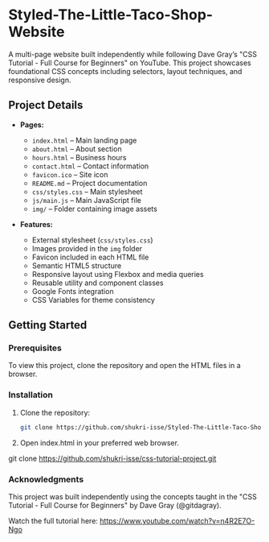 # Styled-The-Little-Taco-Shop-Website

A multi-page website built independently while following Dave Gray’s "CSS Tutorial - Full Course for Beginners" on YouTube. This project showcases foundational CSS concepts including selectors, layout techniques, and responsive design.

## Project Details

- **Pages:**
  - `index.html` – Main landing page
  - `about.html` – About section
  - `hours.html` – Business hours
  - `contact.html` – Contact information
  - `favicon.ico` – Site icon
  - `README.md` – Project documentation
  - `css/styles.css` – Main stylesheet
  - `js/main.js` – Main JavaScript file
  - `img/` – Folder containing image assets

- **Features:**
  - External stylesheet (`css/styles.css`)
  - Images provided in the `img` folder
  - Favicon included in each HTML file
  - Semantic HTML5 structure
  - Responsive layout using Flexbox and media queries
  - Reusable utility and component classes
  - Google Fonts integration
  - CSS Variables for theme consistency

## Getting Started

### Prerequisites
To view this project, clone the repository and open the HTML files in a browser.

### Installation
1. Clone the repository:
   ```bash
   git clone https://github.com/shukri-isse/Styled-The-Little-Taco-Shop-Website.git
2. Open index.html in your preferred web browser.

git clone https://github.com/shukri-isse/css-tutorial-project.git


### Acknowledgments

This project was built independently using the concepts taught in the "CSS Tutorial - Full Course for Beginners" by Dave Gray (@gitdagray).

Watch the full tutorial here:
https://www.youtube.com/watch?v=n4R2E7O-Ngo
